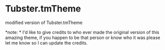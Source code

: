 Tubster.tmTheme
===============

modified version of Tubster.tmTheme

*note: *
I'd like to give credits to who ever made the original version of this amazing theme, if you happen to be that person or know who it was please let me know so I can update the credits.
